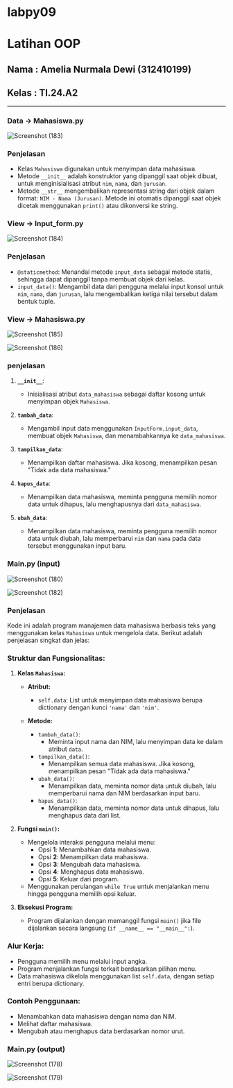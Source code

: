 # labpy09
# Latihan OOP
## Nama : Amelia Nurmala Dewi (312410199)
## Kelas : TI.24.A2





___

### Data -> Mahasiswa.py

![Screenshot (183)](https://github.com/user-attachments/assets/fb5e3558-433e-4bd7-a36f-0472326d0b2a)

### Penjelasan

- Kelas `Mahasiswa` digunakan untuk menyimpan data mahasiswa.
- Metode `__init__` adalah konstruktor yang dipanggil saat objek dibuat, untuk menginisialisasi atribut `nim`, `nama`, dan `jurusan`.
- Metode `__str__` mengembalikan representasi string dari objek dalam format: `NIM - Nama (Jurusan)`. Metode ini otomatis dipanggil saat objek dicetak menggunakan `print()` atau dikonversi ke string.

  


### View -> Input_form.py

![Screenshot (184)](https://github.com/user-attachments/assets/e6c1d408-5bcb-4e4c-8185-ff5963e1c5a3)

### Penjelasan

- `@staticmethod`: Menandai metode `input_data` sebagai metode statis, sehingga dapat dipanggil tanpa membuat objek dari kelas.
- `input_data()`: Mengambil data dari pengguna melalui input konsol untuk `nim`, `nama`, dan `jurusan`, lalu mengembalikan ketiga nilai tersebut dalam bentuk tuple.

  


### View -> Mahasiswa.py 

![Screenshot (185)](https://github.com/user-attachments/assets/18aff5a0-d716-4f01-b717-ccc09c2ca4a3)

![Screenshot (186)](https://github.com/user-attachments/assets/764518ea-e81d-4ae0-a1bd-471a569091d3)

### penjelasan

1. **`__init__`**: 
   - Inisialisasi atribut `data_mahasiswa` sebagai daftar kosong untuk menyimpan objek `Mahasiswa`.

2. **`tambah_data`**:
   - Mengambil input data menggunakan `InputForm.input_data`, membuat objek `Mahasiswa`, dan menambahkannya ke `data_mahasiswa`.

3. **`tampilkan_data`**:
   - Menampilkan daftar mahasiswa. Jika kosong, menampilkan pesan "Tidak ada data mahasiswa."

4. **`hapus_data`**:
   - Menampilkan data mahasiswa, meminta pengguna memilih nomor data untuk dihapus, lalu menghapusnya dari `data_mahasiswa`.

5. **`ubah_data`**:
   - Menampilkan data mahasiswa, meminta pengguna memilih nomor data untuk diubah, lalu memperbarui `nim` dan `nama` pada data tersebut menggunakan input baru.

     


### Main.py (input)

![Screenshot (180)](https://github.com/user-attachments/assets/68e6356b-e9dc-4fc2-a0e8-a3d0ae05c409)

![Screenshot (182)](https://github.com/user-attachments/assets/bd4c9422-c89c-4b6a-a030-f75bf87a641c)

### Penjelasan

Kode ini adalah program manajemen data mahasiswa berbasis teks yang menggunakan kelas `Mahasiswa` untuk mengelola data. Berikut adalah penjelasan singkat dan jelas:

### Struktur dan Fungsionalitas:

1. **Kelas `Mahasiswa`:**
   - **Atribut:**
     - `self.data`: List untuk menyimpan data mahasiswa berupa dictionary dengan kunci `'nama'` dan `'nim'`.

   - **Metode:**
     - `tambah_data()`: 
       - Meminta input nama dan NIM, lalu menyimpan data ke dalam atribut `data`.
     - `tampilkan_data()`: 
       - Menampilkan semua data mahasiswa. Jika kosong, menampilkan pesan "Tidak ada data mahasiswa."
     - `ubah_data()`: 
       - Menampilkan data, meminta nomor data untuk diubah, lalu memperbarui nama dan NIM berdasarkan input baru.
     - `hapus_data()`: 
       - Menampilkan data, meminta nomor data untuk dihapus, lalu menghapus data dari list.

2. **Fungsi `main()`:**
   - Mengelola interaksi pengguna melalui menu:
     - Opsi **1**: Menambahkan data mahasiswa.
     - Opsi **2**: Menampilkan data mahasiswa.
     - Opsi **3**: Mengubah data mahasiswa.
     - Opsi **4**: Menghapus data mahasiswa.
     - Opsi **5**: Keluar dari program.
   - Menggunakan perulangan `while True` untuk menjalankan menu hingga pengguna memilih opsi keluar.

3. **Eksekusi Program:**
   - Program dijalankan dengan memanggil fungsi `main()` jika file dijalankan secara langsung (`if __name__ == "__main__":`).

### Alur Kerja:
- Pengguna memilih menu melalui input angka.
- Program menjalankan fungsi terkait berdasarkan pilihan menu.
- Data mahasiswa dikelola menggunakan list `self.data`, dengan setiap entri berupa dictionary.

### Contoh Penggunaan:
- Menambahkan data mahasiswa dengan nama dan NIM.
- Melihat daftar mahasiswa.
- Mengubah atau menghapus data berdasarkan nomor urut.





### Main.py (output)

![Screenshot (178)](https://github.com/user-attachments/assets/b53a6986-4926-426c-ac89-7311f215461e)

![Screenshot (179)](https://github.com/user-attachments/assets/956f871e-f77a-49e9-aacd-71294e221f32)




